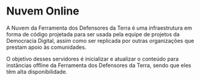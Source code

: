# Nuvem Online

A Nuvem da Ferramenta dos Defensores da Terra é uma infraestrutura em forma de código projetada para ser usada pela equipe de projetos da Democracia Digital, assim como ser replicada por outras organizações que prestam apoio às comunidades.

O objetivo desses servidores é inicializar e atualizar o conteúdo para instâncias offline da Ferramenta dos Defensores da Terra, sendo que eles têm alta disponibilidade.